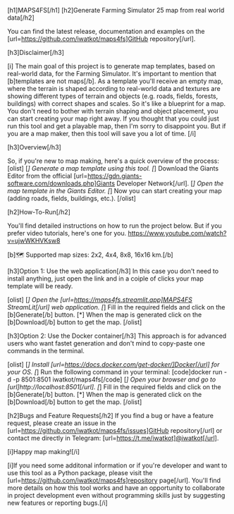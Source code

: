 [h1]MAPS4FS[/h1]
[h2]Generate Farming Simulator 25 map from real world data[/h2]

You can find the latest release, documentation and examples on the [url=https://github.com/iwatkot/maps4fs]GitHub repository[/url].

[h3]Disclaimer[/h3]

[i]
The main goal of this project is to generate map templates, based on real-world data, for the Farming Simulator. It's important to mention that [b]templates are not maps[/b]. As a template you'll receive an empty map, where the terrain is shaped according to real-world data and textures are showing different types of terrain and objects (e.g. roads, fields, forests, buildings) with correct shapes and scales. So it's like a blueprint for a map. You don't need to bother with terrain shaping and object placement, you can start creating your map right away. If you thought that you could just run this tool and get a playable map, then I'm sorry to disappoint you. But if you are a map maker, then this tool will save you a lot of time.
[/i]


[h3]Overview[/h3]

So, if you're new to map making, here's a quick overview of the process:
[olist]
[*] Generate a map template using this tool.
[*] Download the Giants Editor from the official [url=https://gdn.giants-software.com/downloads.php]Giants Developer Network[/url].
[*] Open the map template in the Giants Editor.
[*] Now you can start creating your map (adding roads, fields, buildings, etc.).
[/olist]

[h2]How-To-Run[/h2]

You'll find detailed instructions on how to run the project below. But if you prefer video tutorials, here's one for you.
https://www.youtube.com/watch?v=ujwWKHVKsw8

[b]🗺️ Supported map sizes: 2x2, 4x4, 8x8, 16x16 km.[/b]

[h3]Option 1: Use the web application[/h3]
In this case you don't need to install anything, just open the link and in a coiple of clicks your map template will be ready.

[olist]
[*] Open the [url=https://maps4fs.streamlit.app]MAPS4FS StreamLit[/url] web application.
[*] Fill in the required fields and click on the [b]Generate[/b] button.
[*] When the map is generated click on the [b]Download[/b] button to get the map.
[/olist]

[h3]Option 2: Use the Docker container[/h3]
This approach is for advanced users who want fastet generation and don't mind to copy-paste one commands in the terminal.

[olist]
[*] Install [url=https://docs.docker.com/get-docker/]Docker[/url] for your OS.
[*] Run the following command in your terminal: [code]docker run -d -p 8501:8501 iwatkot/maps4fs[/code]
[*] Open your browser and go to [url]http://localhost:8501[/url].
[*] Fill in the required fields and click on the [b]Generate[/b] button.
[*] When the map is generated click on the [b]Download[/b] button to get the map.
[/olist]

[h2]Bugs and Feature Requests[/h2]
If you find a bug or have a feature request, please create an issue in the [url=https://github.com/iwatkot/maps4fs/issues]GitHub repository[/url] or contact me directly in Telegram: [url=https://t.me/iwatkot]@iwatkot[/url].

[i]Happy map making![/i]

[i]If you need some additonal information or if you're developer and want to use this tool as a Python package, please visit the [url=https://github.com/iwatkot/maps4fs]repository page[/url]. You'll find more details on how this tool works and have an opportunity to collaborate in project development even without programming skills just by suggesting new features or reporting bugs.[/i]